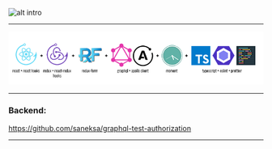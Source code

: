 ![alt intro](https://github.com/dimanik94/react-redux-apollo-authentication/raw/master/src/assets/logos/intro.gif)
***
![alt logos](https://github.com/dimanik94/react-redux-apollo-authentication/raw/master/src/assets/logos/logos.png)
***
### Backend:
https://github.com/saneksa/graphql-test-authorization
***
